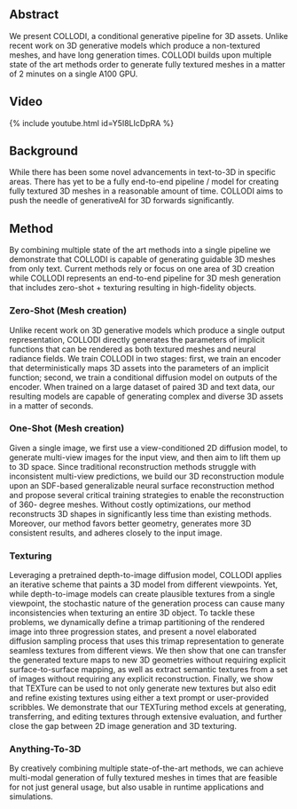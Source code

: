 <h2>Abstract</h2>
<p>We present COLLODI, a conditional generative pipeline for 3D assets. Unlike recent work on 3D generative models which produce a non-textured meshes, and have long generation times. COLLODI builds upon multiple state of the art methods order to generate fully textured meshes in a matter of 2 minutes on a single A100 GPU.</p>
<h2>Video</h2>
{% include youtube.html id=Y5I8LIcDpRA %}

<h2>Background</h2>
<p>While there has been some novel advancements in text-to-3D in specific areas.  There has yet to be a fully end-to-end pipeline / model for creating fully textured 3D meshes in a reasonable amount of time.  COLLODI aims to push the needle of generativeAI for 3D forwards significantly.</p>
<h2>Method</h2>
<p>By combining multiple state of the art methods into a single pipeline we demonstrate that COLLODI is capable of generating guidable 3D meshes from only text.  Current methods rely or focus on one area of 3D creation while COLLODI represents an end-to-end pipeline for 3D mesh generation that includes zero-shot + texturing resulting in high-fidelity objects.</p>
<h3>Zero-Shot (Mesh creation)</h3>
<p>Unlike recent work on 3D generative models which produce a single output representation, COLLODI directly generates the parameters of implicit functions that can be rendered as both textured meshes and neural radiance fields. We train COLLODI in two stages: first, we train an encoder that deterministically maps 3D assets into the parameters of an implicit function; second, we train a conditional diffusion model on outputs of the encoder. When trained on a large dataset of paired 3D and text data, our resulting models are capable of generating complex and diverse 3D assets in a matter of seconds.</p>
<h3>One-Shot (Mesh creation)</h3>
<p>Given a single image, we first use a view-conditioned 2D
diffusion model, to generate multi-view images for the input view, and
then aim to lift them up to 3D space. Since traditional reconstruction methods
struggle with inconsistent multi-view predictions, we build our 3D reconstruction
module upon an SDF-based generalizable neural surface reconstruction method
and propose several critical training strategies to enable the reconstruction of 360-
degree meshes. Without costly optimizations, our method reconstructs 3D shapes
in significantly less time than existing methods. Moreover, our method favors
better geometry, generates more 3D consistent results, and adheres closely to
the input image.</p>
<h3>Texturing</h3>
<p>Leveraging a pretrained depth-to-image diffusion model, COLLODI applies an iterative scheme that paints a 3D model from different viewpoints. Yet, while depth-to-image models can create plausible textures from a single viewpoint, the stochastic nature of the generation process can cause many inconsistencies when texturing an entire 3D object. To tackle these problems, we dynamically define a trimap partitioning of the rendered image into three progression states, and present a novel elaborated diffusion sampling process that uses this trimap representation to generate seamless textures from different views. We then show that one can transfer the generated texture maps to new 3D geometries without requiring explicit surface-to-surface mapping, as well as extract semantic textures from a set of images without requiring any explicit reconstruction. Finally, we show that TEXTure can be used to not only generate new textures but also edit and refine existing textures using either a text prompt or user-provided scribbles. We demonstrate that our TEXTuring method excels at generating, transferring, and editing textures through extensive evaluation, and further close the gap between 2D image generation and 3D texturing.</p>
<h3>Anything-To-3D</h3>
<p>By creatively combining multiple state-of-the-art methods, we can achieve multi-modal generation of fully textured meshes in times that are feasible for not just general usage, but also usable in runtime applications and simulations.</p>
